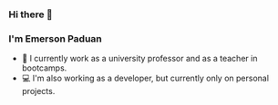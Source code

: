 ### Hi there 👋
### I'm Emerson Paduan

- 🔭 I currently work as a university professor and as a teacher in bootcamps.
- :computer: I'm also working as a developer, but currently only on personal projects. 

<!--
**EmersonPaduan/EmersonPaduan** is a ✨ _special_ ✨ repository because its `README.md` (this file) appears on your GitHub profile.

Here are some ideas to get you started:

- 🔭 I’m currently working on ...
- 🌱 I’m currently learning ...
- 👯 I’m looking to collaborate on ...
- 🤔 I’m looking for help with ...
- 💬 Ask me about ...
- 📫 How to reach me: ...
- 😄 Pronouns: ...
- ⚡ Fun fact: ...
-->
